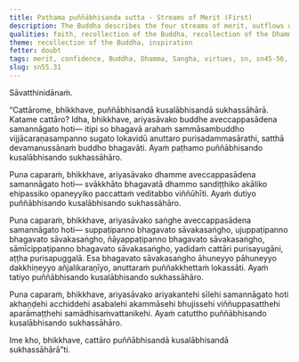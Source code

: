 ```yaml
---
title: Paṭhama puññābhisanda sutta - Streams of Merit (First)
description: The Buddha describes the four streams of merit, outflows of good, and supports for ease. The fourth quality is virtue.
qualities: faith, recollection of the Buddha, recollection of the Dhamma, recollection of the Saṅgha, ethical conduct
theme: recollection of the Buddha, inspiration
fetter: doubt
tags: merit, confidence, Buddha, Dhamma, Sangha, virtues, sn, sn45-56, sn55
slug: sn55.31
---
```


Sāvatthinidānaṁ.

“Cattārome, bhikkhave, puññābhisandā kusalābhisandā sukhassāhārā. Katame cattāro? Idha, bhikkhave, ariyasāvako buddhe aveccappasādena samannāgato hoti— itipi so bhagavā arahaṁ sammāsambuddho vijjācaraṇasampanno sugato lokavidū anuttaro purisadammasārathi, satthā devamanussānaṁ buddho bhagavāti. Ayaṁ paṭhamo puññābhisando kusalābhisando sukhassāhāro.

Puna caparaṁ, bhikkhave, ariyasāvako dhamme aveccappasādena samannāgato hoti— svākkhāto bhagavatā dhammo sandiṭṭhiko akāliko ehipassiko opaneyyiko paccattaṁ veditabbo viññūhīti. Ayaṁ dutiyo puññābhisando kusalābhisando sukhassāhāro.

Puna caparaṁ, bhikkhave, ariyasāvako saṅghe aveccappasādena samannāgato hoti— suppaṭipanno bhagavato sāvakasaṅgho, ujuppaṭipanno bhagavato sāvakasaṅgho, ñāyappaṭipanno bhagavato sāvakasaṅgho, sāmīcippaṭipanno bhagavato sāvakasaṅgho, yadidaṁ cattāri purisayugāni, aṭṭha purisapuggalā. Esa bhagavato sāvakasaṅgho āhuneyyo pāhuneyyo dakkhiṇeyyo añjalikaraṇīyo, anuttaraṁ puññakkhettaṁ lokassāti. Ayaṁ tatiyo puññābhisando kusalābhisando sukhassāhāro.

Puna caparaṁ, bhikkhave, ariyasāvako ariyakantehi sīlehi samannāgato hoti akhaṇḍehi acchiddehi asabalehi akammāsehi bhujissehi viññuppasatthehi aparāmaṭṭhehi samādhisaṁvattanikehi. Ayaṁ catuttho puññābhisando kusalābhisando sukhassāhāro.

Ime kho, bhikkhave, cattāro puññābhisandā kusalābhisandā sukhassāhārā”ti.
